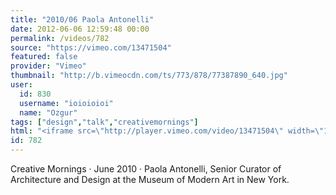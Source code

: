 ```yaml
---
title: "2010/06 Paola Antonelli"
date: 2012-06-06 12:59:48 00:00
permalink: /videos/782
source: "https://vimeo.com/13471504"
featured: false
provider: "Vimeo"
thumbnail: "http://b.vimeocdn.com/ts/773/878/77387890_640.jpg"
user:
  id: 830
  username: "ioioioioi"
  name: "Ozgur"
tags: ["design","talk","creativemornings"]
html: "<iframe src=\"http://player.vimeo.com/video/13471504\" width=\"1280\" height=\"720\" frameborder=\"0\" webkitAllowFullScreen mozallowfullscreen allowFullScreen></iframe>"
id: 782
---
```


Creative Mornings · June 2010 · Paola Antonelli, Senior Curator of Architecture and Design at the Museum of Modern Art in New York.